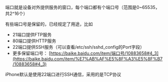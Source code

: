 端口就是设备对外提供服务的窗口，每个端口都有个端口号（范围是0~65535，共2^16个）

有些端口号是保留的，已经规定了用途，比如

- 21端口提供FTP服务
- 80端口提供HTTP服务
- 22端口提供SSH服务（可以查看/etc/ssh/sshd_config的Port字段）
- 更多保留端口号： [https://baike.baidu.com/item/端口号/10883658#4_3](https://baike.baidu.com/item/%E7%AB%AF%E5%8F%A3%E5%8F%B7/10883658#4_3)

iPhone默认是使用22端口进行SSH通信，采用的是TCP协议